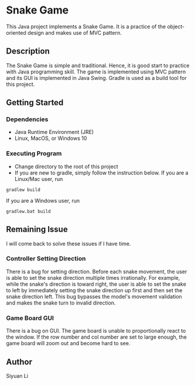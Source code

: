 # Snake Game

This Java project implements a Snake Game. It is a practice of the object-oriented design and makes use of MVC pattern.

## Description

The Snake Game is simple and traditional. Hence, it is good start to practice with Java programming skill. The game is implemented using MVC pattern and its GUI is implemented in Java Swing. Gradle is used as a build tool for this project.

## Getting Started

### Dependencies

* Java Runtime Environment (JRE)
* Linux, MacOS, or Windows 10

### Executing Program

* Change directory to the root of this project
* If you are new to gradle, simply follow the instruction below. 
If you are a Linux/Mac user, run 
```
gradlew build
```
If you are a Windows user, run
```
gradlew.bat build
```

## Remaining Issue

I will come back to solve these issues if I have time.

### Controller Setting Direction

There is a bug for setting direction. Before each snake movement, the user is able to set the snake direction multiple times irrationally. For example, while the snake's direction is toward right, the user is able to set the snake to left by immediately setting the snake direction up first and then set the snake direction left. This bug bypasses the model's movement validation and makes the snake turn to invalid direction.

### Game Board GUI

There is a bug on GUI. The game board is unable to proportionally react to the window. If the row number and col number are set to large enough, the game board will zoom out and become hard to see.

## Author

Siyuan Li